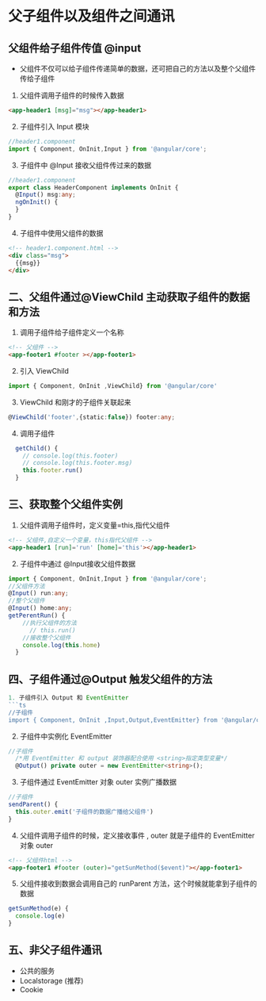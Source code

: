 # 父子组件以及组件之间通讯
## 父组件给子组件传值 @input
* 父组件不仅可以给子组件传递简单的数据，还可把自己的方法以及整个父组件传给子组件
1. 父组件调用子组件的时候传入数据
```html
<app-header1 [msg]="msg"></app-header1>
```
2. 子组件引入 Input 模块
```ts
//header1.component
import { Component, OnInit,Input } from '@angular/core';
```
3. 子组件中 @Input 接收父组件传过来的数据
```ts
//header1.component
export class HeaderComponent implements OnInit {
  @Input() msg:any;
  ngOnInit() {
  }
}
```
4. 子组件中使用父组件的数据
```html
<!-- header1.component.html -->
<div class="msg">
  {{msg}}
</div>
```
## 二、父组件通过@ViewChild 主动获取子组件的数据和方法
1. 调用子组件给子组件定义一个名称
```html
<!-- 父组件 -->
<app-footer1 #footer ></app-footer1>
```
2. 引入 ViewChild
```ts
import { Component, OnInit ,ViewChild} from '@angular/core'
```
3. ViewChild 和刚才的子组件关联起来
```ts
@ViewChild('footer',{static:false}) footer:any;
```
4. 调用子组件
```ts
  getChild() {
    // console.log(this.footer)
    // console.log(this.footer.msg)
    this.footer.run()
  }
```
## 三、获取整个父组件实例
1. 父组件调用子组件时，定义变量=this,指代父组件
```html
<!-- 父组件,自定义一个变量，this指代父组件 -->
<app-header1 [run]='run' [home]='this'></app-header1>
```
2. 子组件中通过 @Input接收父组件数据
```ts
import { Component, OnInit,Input } from '@angular/core';
//父组件方法
@Input() run:any;
//整个父组件
@Input() home:any;
getPerentRun() {
    //执行父组件的方法
      // this.run()
    //接收整个父组件
    console.log(this.home)
  }
```
## 四、子组件通过@Output 触发父组件的方法
```ts
1. 子组件引入 Output 和 EventEmitter
```ts
//子组件
import { Component, OnInit ,Input,Output,EventEmitter} from '@angular/core'
```
2. 子组件中实例化 EventEmitter
```ts
//子组件
  /*用 EventEmitter 和 output 装饰器配合使用 <string>指定类型变量*/
  @Output() private outer = new EventEmitter<string>();
```
3. 子组件通过 EventEmitter 对象 outer 实例广播数据
```ts
//子组件
sendParent() {
  this.outer.emit('子组件的数据广播给父组件')
}
```
4. 父组件调用子组件的时候，定义接收事件 , outer 就是子组件的 EventEmitter 对象 outer
```html
<!-- 父组件html -->
<app-footer1 #footer (outer)="getSunMethod($event)"></app-footer1>
```
5. 父组件接收到数据会调用自己的 runParent 方法，这个时候就能拿到子组件的数据
```ts
getSunMethod(e) {
  console.log(e)
}
```
## 五、非父子组件通讯
* 公共的服务
* Localstorage (推荐)
* Cookie